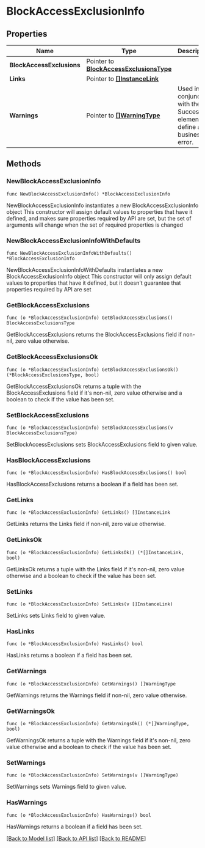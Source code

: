 # BlockAccessExclusionInfo

## Properties

Name | Type | Description | Notes
------------ | ------------- | ------------- | -------------
**BlockAccessExclusions** | Pointer to [**BlockAccessExclusionsType**](BlockAccessExclusionsType.md) |  | [optional] 
**Links** | Pointer to [**[]InstanceLink**](InstanceLink.md) |  | [optional] 
**Warnings** | Pointer to [**[]WarningType**](WarningType.md) | Used in conjunction with the Success element to define a business error. | [optional] 

## Methods

### NewBlockAccessExclusionInfo

`func NewBlockAccessExclusionInfo() *BlockAccessExclusionInfo`

NewBlockAccessExclusionInfo instantiates a new BlockAccessExclusionInfo object
This constructor will assign default values to properties that have it defined,
and makes sure properties required by API are set, but the set of arguments
will change when the set of required properties is changed

### NewBlockAccessExclusionInfoWithDefaults

`func NewBlockAccessExclusionInfoWithDefaults() *BlockAccessExclusionInfo`

NewBlockAccessExclusionInfoWithDefaults instantiates a new BlockAccessExclusionInfo object
This constructor will only assign default values to properties that have it defined,
but it doesn't guarantee that properties required by API are set

### GetBlockAccessExclusions

`func (o *BlockAccessExclusionInfo) GetBlockAccessExclusions() BlockAccessExclusionsType`

GetBlockAccessExclusions returns the BlockAccessExclusions field if non-nil, zero value otherwise.

### GetBlockAccessExclusionsOk

`func (o *BlockAccessExclusionInfo) GetBlockAccessExclusionsOk() (*BlockAccessExclusionsType, bool)`

GetBlockAccessExclusionsOk returns a tuple with the BlockAccessExclusions field if it's non-nil, zero value otherwise
and a boolean to check if the value has been set.

### SetBlockAccessExclusions

`func (o *BlockAccessExclusionInfo) SetBlockAccessExclusions(v BlockAccessExclusionsType)`

SetBlockAccessExclusions sets BlockAccessExclusions field to given value.

### HasBlockAccessExclusions

`func (o *BlockAccessExclusionInfo) HasBlockAccessExclusions() bool`

HasBlockAccessExclusions returns a boolean if a field has been set.

### GetLinks

`func (o *BlockAccessExclusionInfo) GetLinks() []InstanceLink`

GetLinks returns the Links field if non-nil, zero value otherwise.

### GetLinksOk

`func (o *BlockAccessExclusionInfo) GetLinksOk() (*[]InstanceLink, bool)`

GetLinksOk returns a tuple with the Links field if it's non-nil, zero value otherwise
and a boolean to check if the value has been set.

### SetLinks

`func (o *BlockAccessExclusionInfo) SetLinks(v []InstanceLink)`

SetLinks sets Links field to given value.

### HasLinks

`func (o *BlockAccessExclusionInfo) HasLinks() bool`

HasLinks returns a boolean if a field has been set.

### GetWarnings

`func (o *BlockAccessExclusionInfo) GetWarnings() []WarningType`

GetWarnings returns the Warnings field if non-nil, zero value otherwise.

### GetWarningsOk

`func (o *BlockAccessExclusionInfo) GetWarningsOk() (*[]WarningType, bool)`

GetWarningsOk returns a tuple with the Warnings field if it's non-nil, zero value otherwise
and a boolean to check if the value has been set.

### SetWarnings

`func (o *BlockAccessExclusionInfo) SetWarnings(v []WarningType)`

SetWarnings sets Warnings field to given value.

### HasWarnings

`func (o *BlockAccessExclusionInfo) HasWarnings() bool`

HasWarnings returns a boolean if a field has been set.


[[Back to Model list]](../README.md#documentation-for-models) [[Back to API list]](../README.md#documentation-for-api-endpoints) [[Back to README]](../README.md)


